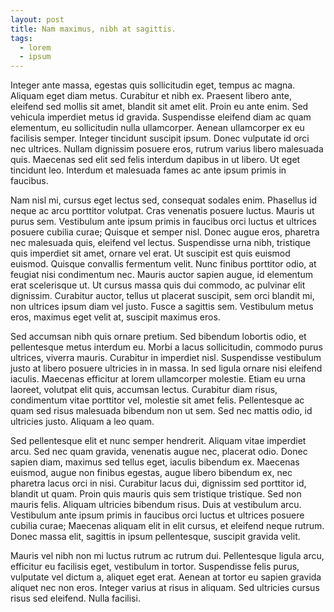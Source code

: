```yaml
---
layout: post
title: Nam maximus, nibh at sagittis.
tags:
  - lorem
  - ipsum
---
```

Integer ante massa, egestas quis sollicitudin eget, tempus ac magna. Aliquam eget diam metus. Curabitur et nibh ex. Praesent libero ante, eleifend sed mollis sit amet, blandit sit amet elit. Proin eu ante enim. Sed vehicula imperdiet metus id gravida. Suspendisse eleifend diam ac quam elementum, eu sollicitudin nulla ullamcorper. Aenean ullamcorper ex eu facilisis semper. Integer tincidunt suscipit ipsum. Donec vulputate id orci nec ultrices. Nullam dignissim posuere eros, rutrum varius libero malesuada quis. Maecenas sed elit sed felis interdum dapibus in ut libero. Ut eget tincidunt leo. Interdum et malesuada fames ac ante ipsum primis in faucibus.

Nam nisl mi, cursus eget lectus sed, consequat sodales enim. Phasellus id neque ac arcu porttitor volutpat. Cras venenatis posuere luctus. Mauris ut purus sem. Vestibulum ante ipsum primis in faucibus orci luctus et ultrices posuere cubilia curae; Quisque et semper nisl. Donec augue eros, pharetra nec malesuada quis, eleifend vel lectus. Suspendisse urna nibh, tristique quis imperdiet sit amet, ornare vel erat. Ut suscipit est quis euismod euismod. Quisque convallis fermentum velit. Nunc finibus porttitor odio, at feugiat nisi condimentum nec. Mauris auctor sapien augue, id elementum erat scelerisque ut. Ut cursus massa quis dui commodo, ac pulvinar elit dignissim. Curabitur auctor, tellus ut placerat suscipit, sem orci blandit mi, non ultrices ipsum diam vel justo. Fusce a sagittis sem. Vestibulum metus eros, maximus eget velit at, suscipit maximus eros.

Sed accumsan nibh quis ornare pretium. Sed bibendum lobortis odio, et pellentesque metus interdum eu. Morbi a lacus sollicitudin, commodo purus ultrices, viverra mauris. Curabitur in imperdiet nisl. Suspendisse vestibulum justo at libero posuere ultricies in in massa. In sed ligula ornare nisi eleifend iaculis. Maecenas efficitur at lorem ullamcorper molestie. Etiam eu urna laoreet, volutpat elit quis, accumsan lectus. Curabitur diam risus, condimentum vitae porttitor vel, molestie sit amet felis. Pellentesque ac quam sed risus malesuada bibendum non ut sem. Sed nec mattis odio, id ultricies justo. Aliquam a leo quam.

Sed pellentesque elit et nunc semper hendrerit. Aliquam vitae imperdiet arcu. Sed nec quam gravida, venenatis augue nec, placerat odio. Donec sapien diam, maximus sed tellus eget, iaculis bibendum ex. Maecenas euismod, augue non finibus egestas, augue libero bibendum ex, nec pharetra lacus orci in nisi. Curabitur lacus dui, dignissim sed porttitor id, blandit ut quam. Proin quis mauris quis sem tristique tristique. Sed non mauris felis. Aliquam ultricies bibendum risus. Duis at vestibulum arcu. Vestibulum ante ipsum primis in faucibus orci luctus et ultrices posuere cubilia curae; Maecenas aliquam elit in elit cursus, et eleifend neque rutrum. Donec massa elit, sagittis in ipsum pellentesque, suscipit gravida velit.

Mauris vel nibh non mi luctus rutrum ac rutrum dui. Pellentesque ligula arcu, efficitur eu facilisis eget, vestibulum in tortor. Suspendisse felis purus, vulputate vel dictum a, aliquet eget erat. Aenean at tortor eu sapien gravida aliquet nec non eros. Integer varius at risus in aliquam. Sed ultricies cursus risus sed eleifend. Nulla facilisi.